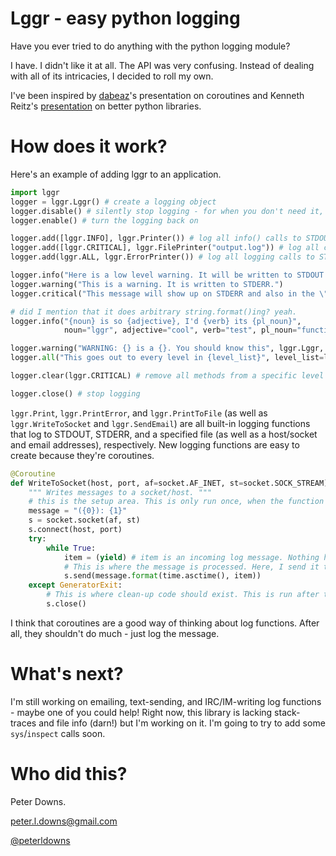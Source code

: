 # Lggr - easy python logging

Have you ever tried to do anything with the python logging module?

I have. I didn't like it at all. The API was very confusing. Instead of dealing with all of its intricacies, I decided to roll my own.

I've been inspired by [dabeaz](http://www.dabeaz.com/)'s presentation on coroutines and Kenneth Reitz's [presentation](http://python-for-humans.heroku.com/) on better python libraries.

# How does it work?

Here's an example of adding lggr to an application.

```python
import lggr
logger = lggr.Lggr() # create a logging object
logger.disable() # silently stop logging - for when you don't need it, but might in the future
logger.enable() # turn the logging back on

logger.add([lggr.INFO], lggr.Printer()) # log all info() calls to STDOUT
logger.add([lggr.CRITICAL], lggr.FilePrinter("output.log")) # log all critical() calls to an output file
logger.add(lggr.ALL, lggr.ErrorPrinter()) # log all logging calls to STDERR

logger.info("Here is a low level warning. It will be written to STDOUT and STDERR")
logger.warning("This is a warning. It is written to STDERR.")
logger.critical("This message will show up on STDERR and also in the \"output.log\" file")

# did I mention that it does arbitrary string.format()ing? yeah.
logger.info("{noun} is so {adjective}, I'd {verb} its {pl_noun}",
			noun="lggr", adjective="cool", verb="test", pl_noun="functions")

logger.warning("WARNING: {} is a {}. You should know this", lggr.Lggr, type(lggr.Lggr))
logger.all("This goes out to every level in {level_list}", level_list=logger.ALL)

logger.clear(lggr.CRITICAL) # remove all methods from a specific level

logger.close() # stop logging
```

`lggr.Print`, `lggr.PrintError`, and `lggr.PrintToFile` (as well as `lggr.WriteToSocket` and `lggr.SendEmail`) are all built-in logging functions that log to STDOUT, STDERR, and a specified file (as well as a host/socket and email addresses), respectively. New logging functions are easy to create because they're coroutines.

```python
@Coroutine
def WriteToSocket(host, port, af=socket.AF_INET, st=socket.SOCK_STREAM):
	""" Writes messages to a socket/host. """
	# this is the setup area. This is only run once, when the function is called for the first time
	message = "({0}): {1}"
	s = socket.socket(af, st)
	s.connect(host, port)
	try:
		while True:
			item = (yield) # item is an incoming log message. Nothing happens until it is received
			# This is where the message is processed. Here, I send it to a a socket.
			s.send(message.format(time.asctime(), item)) 
	except GeneratorExit:
		# This is where clean-up code should exist. This is run after the coroutine is .close()ed
		s.close()
```

I think that coroutines are a good way of thinking about log functions. After all, they shouldn't do much - just log the message.

# What's next?
I'm still working on emailing, text-sending, and IRC/IM-writing log functions - maybe one of you could help!
Right now, this library is lacking stack-traces and file info (darn!) but I'm working on it. I'm going to try to add some `sys`/`inspect` calls soon. 

# Who did this?
Peter Downs.

peter.l.downs@gmail.com

[@peterldowns](http://twitter.com/peterldowns)

